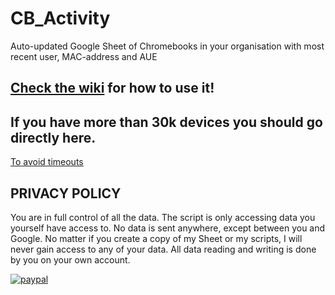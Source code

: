 # CB_Activity
Auto-updated Google Sheet of Chromebooks in your organisation with most recent user, MAC-address and AUE

## [Check the wiki](https://github.com/NoSubstitute/CB_Activity/wiki) for how to use it!

## If you have more than 30k devices you should go directly here.
[To avoid timeouts](https://github.com/NoSubstitute/CB_Activity/wiki/Getting-timeouts%3F)


## PRIVACY POLICY
You are in full control of all the data. The script is only accessing data you yourself have access to. No data is sent anywhere, except between you and Google. No matter if you create a copy of my Sheet or my scripts, I will never gain access to any of your data. All data reading and writing is done by you on your own account.

[![paypal](https://www.paypalobjects.com/en_US/i/btn/btn_donateCC_LG.gif)](https://www.paypal.me/NoSubstitute)
